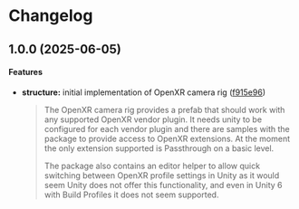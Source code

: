 # Changelog

## 1.0.0 (2025-06-05)

#### Features

* **structure:** initial implementation of OpenXR camera rig ([f915e96](https://github.com/ExtendRealityLtd/Tilia.CameraRigs.OpenXR.Unity/commit/f915e965058ec492cb3ec793a97c48bc56c50026))
  > The OpenXR camera rig provides a prefab that should work with any supported OpenXR vendor plugin. It needs unity to be configured for each vendor plugin and there are samples with the package to provide access to OpenXR extensions. At the moment the only extension supported is Passthrough on a basic level.
  > 
  > The package also contains an editor helper to allow quick switching between OpenXR profile settings in Unity as it would seem Unity does not offer this functionality, and even in Unity 6 with Build Profiles it does not seem supported.

